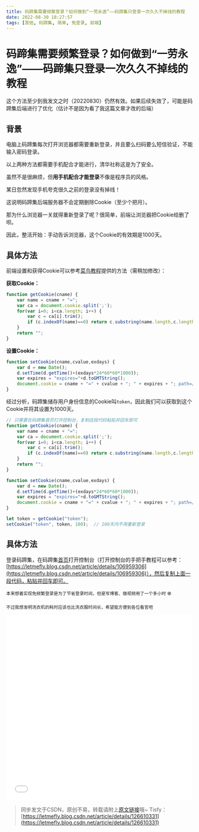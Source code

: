 ```yaml
---
title: 码蹄集需要频繁登录？如何做到“一劳永逸”——码蹄集只登录一次久久不掉线的教程
date: 2022-08-30 18:27:57
tags: [其他, 码蹄集, 简单, 免登录, 前端]
---
```


# 码蹄集需要频繁登录？如何做到“一劳永逸”——码蹄集只登录一次久久不掉线的教程

这个方法至少到我发文之时（20220830）仍然有效。如果后续失效了，可能是码蹄集后端进行了优化（估计不是因为看了我这篇文章才改的后端）

## 背景

电脑上码蹄集每次打开浏览器都需要重新登录，并且要么扫码要么短信验证，不能输入密码登录。

以上两种方法都需要手机配合才能进行，清华社称这是为了安全。

虽然不是很麻烦，但**用手机配合才能登录**不像是程序员的风格。

某日忽然发现手机夸克很久之前的登录没有掉线！

这说明码蹄集后端服务器不会定期删除Cookie（至少个把月）。

那为什么浏览器一关就得重新登录了呢？很简单，前端让浏览器把Cookie给删了呗。

因此，整活开始：手动告诉浏览器，这个Cookie的有效期是1000天。

## 具体方法

前端设置和获得Cookie可以参考[菜鸟教程](https://www.runoob.com/js/js-cookies.html)提供的方法（需稍加修改）：

**获取Cookie：**

```javascript
function getCookie(cname) {
    var name = cname + "=";
    var ca = document.cookie.split(';');
    for(var i=0; i<ca.length; i++) {
        var c = ca[i].trim();
        if (c.indexOf(name)==0) return c.substring(name.length,c.length);
    }
    return "";
}
```

**设置Cookie：**

```javascript
function setCookie(cname,cvalue,exdays) {
    var d = new Date();
    d.setTime(d.getTime()+(exdays*24*60*60*1000));
    var expires = "expires="+d.toGMTString();
    document.cookie = cname + "=" + cvalue + "; " + expires + "; path=/";
}
```

经过分析，码蹄集储存用户身份信息的Cookie叫```token```，因此我们可以获取到这个Cookie并将其设置为1000天。

```javascript
// 只需要在码蹄集首页打开控制台，复制这段代码粘贴并回车即可
function getCookie(cname) {
    var name = cname + "=";
    var ca = document.cookie.split(';');
    for(var i=0; i<ca.length; i++) {
        var c = ca[i].trim();
        if (c.indexOf(name)==0) return c.substring(name.length,c.length);
    }
    return "";
}

function setCookie(cname,cvalue,exdays) {
    var d = new Date();
    d.setTime(d.getTime()+(exdays*24*60*60*1000));
    var expires = "expires="+d.toGMTString();
    document.cookie = cname + "=" + cvalue + "; " + expires + "; path=/";
}

let token = getCookie("token");
setCookie("token", token, 100);  // 100天内不用重新登录
```

## 具体方法

登录码蹄集，在码蹄集[首页](https://matiji.net/exam/)打开控制台（打开控制台的手把手教程可以参考：[https://letmefly.blog.csdn.net/article/details/106959306](https://letmefly.blog.csdn.net/article/details/106959306)），然后复制上面一段代码，粘贴并回车即可。

<small>本来想着实现免频繁登录是为了节省登录时间，但是写博客、做视频用了一个多小时</small>  :snowflake:

<small>不过我想发明洗衣机的耗时应该也比洗衣服时间长，希望能方便到各位看官吧</small>

<iframe src="//player.bilibili.com/player.html?aid=857601399&bvid=BV1DV4y1H75q&cid=819266825&page=1" scrolling="no" border="0" frameborder="no" framespacing="0" allowfullscreen="true" width="100%" height="500px"> </iframe>

> 同步发文于CSDN，原创不易，转载请附上[原文链接](https://leetcode.letmefly.xyz/2022/08/30/Other-MatijiAutoLogin/)哦~
> Tisfy：[https://letmefly.blog.csdn.net/article/details/126610331](https://letmefly.blog.csdn.net/article/details/126610331)
